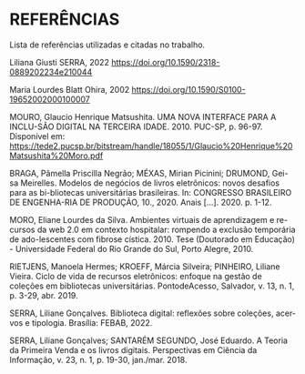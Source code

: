 # REFERÊNCIAS

Lista de referências utilizadas e citadas no trabalho.


Liliana Giusti SERRA, 2022 https://doi.org/10.1590/2318-0889202234e210044

Maria Lourdes Blatt Ohira, 2002 https://doi.org/10.1590/S0100-19652002000100007

MOURO, Glaucio Henrique Matsushita. UMA NOVA INTERFACE PARA A INCLU-SÃO DIGITAL NA TERCEIRA IDADE. 2010. PUC-SP, p. 96-97. Disponível em: https://tede2.pucsp.br/bitstream/handle/18055/1/Glaucio%20Henrique%20Matsushita%20Moro.pdf

BRAGA, Pâmella Priscilla Negrão; MÉXAS, Mirian Picinini; DRUMOND, Gei-sa Meirelles. Modelos de negócios de livros eletrônicos: novos desafios para as bi-bliotecas universitárias brasileiras. In: CONGRESSO BRASILEIRO DE ENGENHA-RIA DE PRODUÇÃO, 10., 2020. Anais [...]. 2020. p. 1-12. 

MORO, Eliane Lourdes da Silva. Ambientes virtuais de aprendizagem e re-cursos da web 2.0 em contexto hospitalar: rompendo a exclusão temporária de ado-lescentes com fibrose cística. 2010. Tese (Doutorado em Educação) - Universidade Federal do Rio Grande do Sul, Porto Alegre, 2010. 

RIETJENS, Manoela Hermes; KROEFF, Márcia Silveira; PINHEIRO, Liliane Vieira. Ciclo de vida de recursos eletrônicos: enfoque na gestão de coleções em bibliotecas universitárias. PontodeAcesso, Salvador, v. 13, n. 1, p. 3-29, abr. 2019. 

SERRA, Liliane Gonçalves. Biblioteca digital: reflexões sobre coleções, acer-vos e tipologia. Brasília: FEBAB, 2022. 

SERRA, Liliane Gonçalves; SANTARÉM SEGUNDO, José Eduardo. A Teoria da Primeira Venda e os livros digitais. Perspectivas em Ciência da Informação, v. 23, n. 1, p. 19-30, jan./mar. 2018. 





‌
